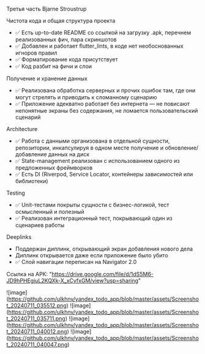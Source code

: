 Третья часть Bjarne Stroustrup

Чистота кода и общая структура проекта
- ✅ Есть up-to-date README со ссылкой на загрузку .apk, перечнем реализованных фич, пара скриншотов
- ✅ Добавлен и работает flutter_lints, в коде нет необоснованных игноров правил
- ✅ Форматирование кода присутствует
- ✅ Код разбит на фичи и слои

Получение и хранение данных
- ✅ Реализована обработка серверных и прочих ошибок там, где они могут стрелять и приводить к сломанному сценарию
- ✅ Приложение адекватно работает без интернета — не повисают непонятные экраны без содержания, не ломается пользовательский сценарий

Architecture
- ✅ Работа с данными организована в отдельной сущности, репозитории, инкапсулируя в одном месте получение и обновление/добавление данных на диск
- ✅ State-management реализован с использованием одного из предложенных фреймворков
- ✅ Есть DI (Riverpod, Service Locator, контейнеры зависимостей или библиотеки)

Testing
- ✅ Unit-тестами покрыты сущности с бизнес-логикой, тест осмысленный и полезный
- ✅ Реализован интеграционный тест, покрывающий один из сценариев работы

Deeplinks
- Поддержан диплинк, открывающий экран добавления нового дела 
- Диплинк открывается даже если приложение было убито
- ✅ Слой навигации переписан на Navigator 2.0 

Ссылка на APK: "https://drive.google.com/file/d/1dS5M6-JD9hPHEgjuL2KQXk-X_xCvfxGM/view?usp=sharing"

![image] (https://github.com/ulkhnv/yandex_todo_app/blob/master/assets/Screenshot_20240711_035512.png)
![image] (https://github.com/ulkhnv/yandex_todo_app/blob/master/assets/Screenshot_20240711_035711.png)
![image] (https://github.com/ulkhnv/yandex_todo_app/blob/master/assets/Screenshot_20240711_040012.png)
![image] (https://github.com/ulkhnv/yandex_todo_app/blob/master/assets/Screenshot_20240711_040047.png)

